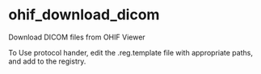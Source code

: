 # ohif_download_dicom
Download DICOM files from OHIF Viewer

To Use protocol hander, edit the .reg.template file with appropriate paths, and add to the registry.
